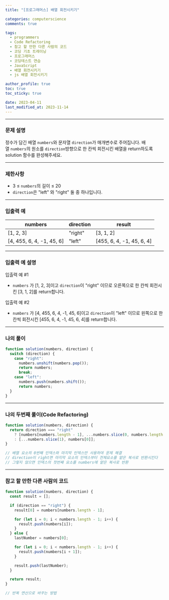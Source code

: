 ```yaml
---
title: "[프로그래머스] 배열 회전시키기"

categories: computerscience
comments: true

tags:
  - programmers
  - Code Refactoring
  - 참고 할 만한 다른 사람의 코드
  - 코딩 기초 트레이닝
  - 프로그래머스
  - 코딩테스트 연습
  - JavaScript
  - 배열 회전시키기
  - js 배열 회전시키기

author_profile: true
toc: true
toc_sticky: true

date: 2023-04-11
last_modified_at: 2023-11-14
---
```


---

### 문제 설명

정수가 담긴 배열 `numbers`와 문자열 `direction`가 매개변수로 주어집니다. 배열 `numbers`의 원소를 `direction`방향으로 한 칸씩 회전시킨 배열을 return하도록 solution 함수를 완성해주세요.

---

### 제한사항

- 3 ≤ `numbers`의 길이 ≤ 20
- `direction`은 "left" 와 "right" 둘 중 하나입니다.

---

### 입출력 예

| numbers                   | direction | result                    |
| ------------------------- | --------- | ------------------------- |
| [1, 2, 3]                 | "right"   | [3, 1, 2]                 |
| [4, 455, 6, 4, -1, 45, 6] | "left"    | [455, 6, 4, -1, 45, 6, 4] |

---

### 입출력 예 설명

입출력 예 #1

- `numbers` 가 [1, 2, 3]이고 `direction`이 "right" 이므로 오른쪽으로 한 칸씩 회전시킨 [3, 1, 2]를 return합니다.

입출력 예 #2

- `numbers` 가 [4, 455, 6, 4, -1, 45, 6]이고 `direction`이 "left" 이므로 왼쪽으로 한 칸씩 회전시킨 [455, 6, 4, -1, 45, 6, 4]를 return합니다.

---

### 나의 풀이

```jsx
function solution(numbers, direction) {
  switch (direction) {
    case "right":
      numbers.unshift(numbers.pop());
      return numbers;
      break;
    case "left":
      numbers.push(numbers.shift());
      return numbers;
  }
}
```

---

### 나의 두번째 풀이(Code Refactoring)

```jsx
function solution(numbers, direction) {
  return direction === "right"
    ? [numbers[numbers.length - 1], ...numbers.slice(0, numbers.length - 1)]
    : [...numbers.slice(1), numbers[0]];
}

// 배열 요소의 0번째 인덱스와 마지막 인덱스만 사용하여 문제 해결
// direction이 right면 마지막 요소의 인덱스부터 전체요소를 얕은 복사로 반환시킨다
// 그렇지 않으면 인덱스의 첫번째 요소를 numbers에 얕은 복사로 반환
```

---

### 참고 할 만한 다른 사람의 코드

```jsx
function solution(numbers, direction) {
  const result = [];

  if (direction == "right") {
    result[0] = numbers[numbers.length - 1];

    for (let i = 0; i < numbers.length - 1; i++) {
      result.push(numbers[i]);
    }
  } else {
    lastNumber = numbers[0];

    for (let i = 0; i < numbers.length - 1; i++) {
      result.push(numbers[i + 1]);
    }

    result.push(lastNumber);
  }

  return result;
}

// 반복 연산으로 바꾸는 방법
```
